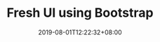 ---
title: "Fresh UI using Bootstrap"
date: 2019-08-01T12:22:32+08:00
draft: true # Set 'false' to publish
description: ""
categories:
- Journals
tags:
- 2019
- Work
- Rebranding
- User Interface
- Boostrap
---